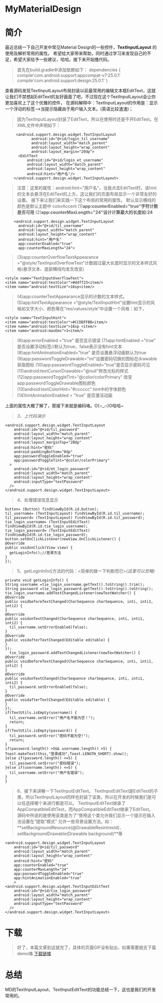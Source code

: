 # MyMaterialDesign

# 简介
最近总结一下自己开发中常见Material Design的一些控件，**TextInputLayout** 的使用及解析常用的属性。
希望给大家带来帮助，同时通过学习来发现自己的不足，希望大家给予一些建议，哈哈。接下来开始撸代码。

>首先在build.gradle中添加依赖如下：
dependencies {
compile'com.android.support:appcompat-v7:25.0.1'
compile'com.android.support:design:25.0.1'
}

查看源码发现TextInputLayout布局封装以前最常用的编辑文本框EditText，这就让我们不禁想起EditText的友好画面了吧，不过现在这个TextInputLayout会让你更加喜欢上了这个优雅的控件，
在源码解释中：TextInputLayout的作用是：显示一个浮动的标签-->当提示隐藏由于用户输入文本。(英语比较渣渣)；
>因为TextInputLayout封装了EditText，所以在使用时还是不开EditText。在XML文件中声明如下：

         <android.support.design.widget.TextInputLayout
                android:id="@+id/login_til_username"
                android:layout_width="match_parent"
                android:layout_height="wrap_content"
                android:layout_margin="20dp">
          <EditText
              android:id="@+id/login_et_username"
              android:layout_width="match_parent"
              android:layout_height="wrap_content"
              android:hint="用户名"/>
        </android.support.design.widget.TextInputLayout>

>注意：这里的属性：android:hint="用户名"，当我点击EditText时，该hint的文本会悬浮在EditText的上方，这让我们的页面布局显示一个非常友好的设置。
接下来让我们来实践一下这个布局的常用的属性。
>默认显示横线的颜色是默认主题中 colorAccent
(1)**app:counterEnabled="true"字符计数是否可用**
(2)**app:counterMaxLength="24"设计计算最大的长度如:24**


        <android.support.design.widget.TextInputLayout
          android:id="@+id/til_username"
          android:layout_width="match_parent"
          android:layout_height="wrap_content"
          android:hint="用户名"
          app:counterEnabled="true"
          app:counterMaxLength="24">

>(3)app:counterOverflowTextAppearance ="@style/TextInputOverflowText"计数超过最大长度时显示的文本样式风格(悬浮文本、底部横线均发生改变)

    <style name="TextInputOverflowText">
    <item name="android:textColor">#ddff23<item/>
    <item name="android:textSize">16sp<item/>
>(4)app:counterTextAppearance显示的计数的文本样式。
(5)app:hintTextAppearance =“@style/TextInputHint”设置hint显示的风格如文字大小、颜色等在“res/values/style”中设置一个风格：如下，

    <style name="TextInputHint">
    <item name="android:textColor">#CCDDFFBB<item/>
    <item name="android:textSize">16sp <item/>
    <item name="android:maxEms">1<item/>

>(6)app:errorEnabled ="true" 是否显示错误
(7)app:hintEnabled ="true" 是否设置浮动标签//默认为true，false表示没有hint文本
(8)app:hintAnimationEnabled="true" 是否设置悬浮动画默认为true
(9)app:passwordToggleDrawable="int"设置密码切换的图标在drawable获取图标
(10)app:passwordToggleEnabled="true"是否显示密码可见
(11)android:textCursorDrawable="@null"修改光标的样式
(12)app:passwordToggleTint="@color/colorPrimary" 改变 app:passwordToggleDrawable图标颜色
(13)android:textColorHint="#cccccc" hint中的字体颜色
(14)hintAnimationEnabled = "true" 是否激活动画

上面的属性大概了解了，那接下来就是编码咯。O(∩_∩)O哈哈~
>*3、上代码演示*

    <android.support.design.widget.TextInputLayout
        android:id="@+id/til_password"
        android:layout_width="match_parent"
        android:layout_height="wrap_content"
        android:layout_marginTop="20dp"
        android:hint="密码"
        android:paddingBottom="8dp"
        app:passwordToggleEnabled="true"
        app:passwordToggleTint="@color/colorPrimary"
      >
        android:id="@+id/et_login_password"
        android:layout_width="match_parent"
        android:layout_height="wrap_content"
        android:inputType="textPassword"
      />
    </android.support.design.widget.TextInputLayout>

>4、处理错误信息显示

    button= (Button) findViewById(R.id.button);
    til_username= (TextInputLayout) findViewById(R.id.til_username);
    til_password= (TextInputLayout) findViewById(R.id.til_password);
    tie_login_username= (TextInputEditText) findViewById(R.id.tie_login_username);
    tie_login_password= (TextInputEditText) findViewById(R.id.tie_login_password);
    button.setOnClickListener(newView.OnClickListener() {
    @Override
    public voidonClick(View view) {
      getLoginInfo();//登录方法
    }
    });

>5、getLoginInfo()方法的代码：<简单的做一下判断而已>*(这里可以忽略)*

    private void getLoginInfo() {
    String username =tie_login_username.getText().toString().trim();
    String password =tie_login_password.getText().toString().toString();
    tie_login_username.addTextChangedListener(newTextWatcher() {
    @Override
    public voidbeforeTextChanged(CharSequence charSequence, inti, inti1, inti2) {
    }
    @Override
    public voidonTextChanged(CharSequence charSequence, inti, inti1, inti2) {
      til_username.setErrorEnabled(false);
    }
    @Override
    public voidafterTextChanged(Editable editable) {
    }
    });
      tie_login_password.addTextChangedListener(newTextWatcher() {
    @Override
    public voidbeforeTextChanged(CharSequence charSequence, inti, inti1, inti2) {
    }
    @Override
    public voidonTextChanged(CharSequence charSequence, inti, inti1, inti2) {
      til_password.setErrorEnabled(false);
    }
    @Override
    public voidafterTextChanged(Editable editable) {
    }
    });
    if(TextUtils.isEmpty(username)) {
      til_username.setError("用户名不能为空！");
      return;
    }
    if(TextUtils.isEmpty(password)) {
      til_password.setError("密码不能为空!");
      return;
    }
    if(password.length() >5&& username.length() >5) {
    Toast.makeText(this,"登录成功",Toast.LENGTH_SHORT).show();
    }else if(password.length() <=5) {
      til_password.setError("密码错误");
    }else if(username.length() <=5) {
      til_username.setError("用户名错误");
    }
    }

>6、接下来讲解一下TextInputEditText。
TextInputEditText是EditText的子类，所以TextInputLayout同样也封装了该类，所以在开发的时候我们是可以任选择哪个来进行都是可以。
TextInputEditText继承了AppCompatibleEditText，而AppCompatibleEditText继承了EditText。
源码中所说的是使用该类是为了“使用这个类允许我们显示一个提示在输入法设置在“提取”模式”
允许一些背景设置方法。如：**setBackgroundResource(@DrawableResintresId)、setBackgroundDrawable(Drawable background)**等

    <android.support.design.widget.TextInputLayout
        android:id="@+id/til_password"
        android:layout_width="match_parent"
        android:layout_height="wrap_content"
        android:hint="密码"
        app:counterEnabled="true"
        app:counterMaxLength="24"
        app:passwordToggleEnabled="true"
        app:hintAnimationEnabled="true"
        >
    <android.support.design.widget.TextInputEditText
        android:id="@+id/tie_login_password"
        android:layout_width="match_parent"
        android:layout_height="wrap_content"
        android:inputType="textPassword"
      />
    </android.support.design.widget.TextInputLayout>

# 下载
>好了，本篇文章到这就完了，具体的页面GIF没有贴出，如果需要就去下载demo咯
[下载链接](https://github.com/iconye/myMaterialDesign)

# 总结

MD的TextInputLayout、TextInputEditText的功能总结一下，这也是我们的开发常用的。
